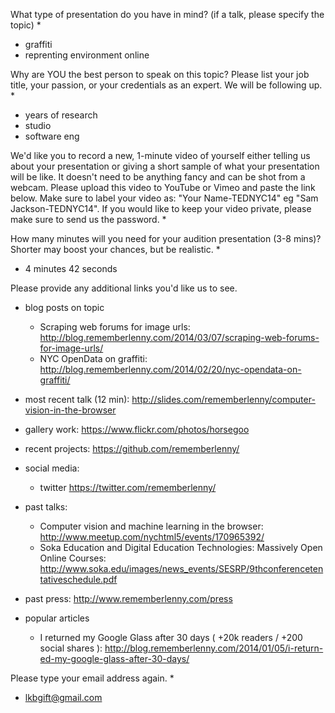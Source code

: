 What type of presentation do you have in mind? (if a talk, please specify the topic) *
  - graffiti
  - reprenting environment online

Why are YOU the best person to speak on this topic? Please list your job title, your passion, or your credentials as an expert. We will be following up. *
  - years of research
  - studio
  - software eng

We'd like you to record a new, 1-minute video of yourself either telling us about your presentation or giving a short sample of what your presentation will be like. It doesn't need to be anything fancy and can be shot from a webcam. Please upload this video to YouTube or Vimeo and paste the link below. Make sure to label your video as: "Your Name-TEDNYC14" eg "Sam Jackson-TEDNYC14". If you would like to keep your video private, please make sure to send us the password. *

How many minutes will you need for your audition presentation (3-8 mins)? Shorter may boost your chances, but be realistic. *

  - 4 minutes 42 seconds

Please provide any additional links you'd like us to see.

  - blog posts on topic
    - Scraping web forums for image urls: http://blog.rememberlenny.com/2014/03/07/scraping-web-forums-for-image-urls/
    - NYC OpenData on graffiti: http://blog.rememberlenny.com/2014/02/20/nyc-opendata-on-graffiti/

  - most recent talk (12 min): http://slides.com/rememberlenny/computer-vision-in-the-browser

  - gallery work: https://www.flickr.com/photos/horsegoo
  - recent projects: https://github.com/rememberlenny/

  - social media:
    - twitter https://twitter.com/rememberlenny/

  - past talks:
    - Computer vision and machine learning in the browser: http://www.meetup.com/nychtml5/events/170965392/
    - Soka Education and Digital Education Technologies: Massively Open Online Courses:  http://www.soka.edu/images/news_events/SESRP/9thconferencetentativeschedule.pdf
  - past press: http://www.rememberlenny.com/press

  - popular articles
    - I returned my Google Glass after 30 days ( +20k readers / +200 social shares ): http://blog.rememberlenny.com/2014/01/05/i-return-ed-my-google-glass-after-30-days/

Please type your email address again. *

  - lkbgift@gmail.com
